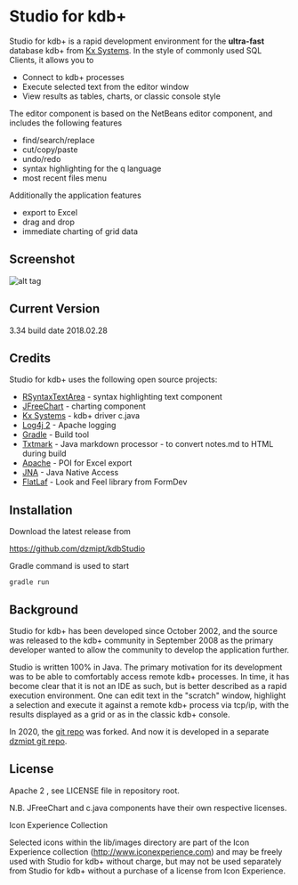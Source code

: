 Studio for kdb+
=========

Studio for kdb+ is a rapid development environment for the **ultra-fast** database kdb+ from [Kx Systems]. In the style of commonly used SQL Clients, it allows you to

  - Connect to kdb+ processes
  - Execute selected text from the editor window
  - View results as tables, charts, or classic console style 

The editor component is based on the NetBeans editor component, and includes the following features
  - find/search/replace
  - cut/copy/paste
  - undo/redo
  - syntax highlighting for the q language
  - most recent files menu

Additionally the application features
  - export to Excel
  - drag and drop
  - immediate charting of grid data

Screenshot
---------
![alt tag](https://raw.githubusercontent.com/dzmipt/studio/master/meta/ssthumb.png)

Current Version
----

3.34 build date 2018.02.28

Credits
-----------

Studio for kdb+ uses the following open source projects:

* [RSyntaxTextArea] - syntax highlighting text component
* [JFreeChart] - charting component
* [Kx Systems] - kdb+ driver c.java
* [Log4j 2] - Apache logging
* [Gradle] - Build tool
* [Txtmark] - Java markdown processor - to convert notes.md to HTML during build
* [Apache] - POI for Excel export
* [JNA] - Java Native Access
* [FlatLaf] - Look and Feel library from FormDev

Installation
--------------
Download the latest release from

https://github.com/dzmipt/kdbStudio

Gradle command is used to start

    gradle run


Background
----------
Studio for kdb+ has been developed since October 2002, and the source was released to the kdb+ community in September 2008 as the primary developer wanted to allow the community to develop the application further.

Studio is written 100% in Java. The primary motivation for its development was to be able to comfortably access remote kdb+ processes. In time, it has become clear that it is not an IDE as such, but is better described as a rapid execution environment. One can edit text in the "scratch" window, highlight a selection and execute it against a remote kdb+ process via tcp/ip, with the results displayed as a grid or as in the classic kdb+ console.

In 2020, the [git repo] was forked. And now it is developed in a separate [dzmipt git repo].  

License
-------
Apache 2 , see LICENSE file in repository root.

N.B. JFreeChart and c.java components have their own respective licenses.

Icon Experience Collection

Selected icons within the lib/images directory are part of the Icon Experience
collection (http://www.iconexperience.com) and may be freely used with Studio for kdb+
without charge, but may not be used separately from Studio for kdb+ without a purchase
of a license from Icon Experience.

[Kx Systems]:http://www.kx.com
[license]:https://github.com/CharlesSkelton/studio/blob/master/license.md
[git repo]:https://github.com/CharlesSkelton/studio
[dzmipt git repo]:https://github.com/dzmipt/studio
[JFreeChart]:http://www.jfree.org/jfreechart/
[Log4j 2]:https://logging.apache.org/log4j/2.x/index.html
[Gradle]:https://gradle.org/
[Txtmark]:https://github.com/rjeschke/txtmark
[Apache]:https://www.apache.org/
[RSyntaxTextArea]:http://bobbylight.github.io/RSyntaxTextArea/
[JNA]:https://github.com/java-native-access/jna
[Font Chooser]:https://github.com/dheid/fontchooser
[FlatLaf]:https://www.formdev.com/flatlaf